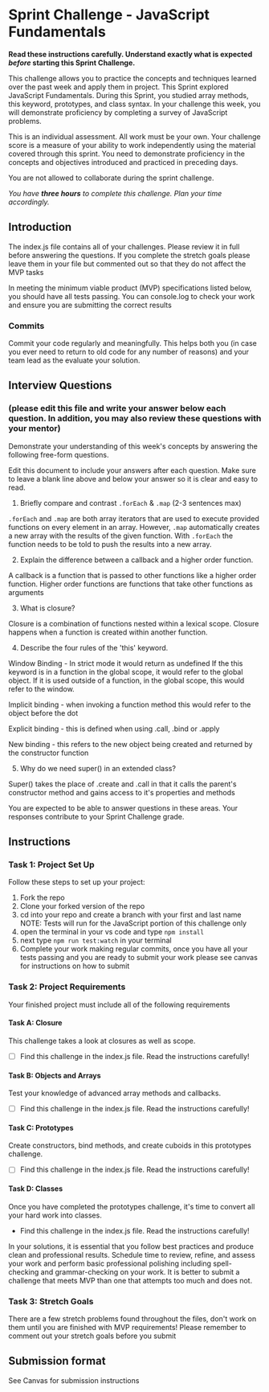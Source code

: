 # Sprint Challenge - JavaScript Fundamentals

**Read these instructions carefully. Understand exactly what is expected _before_ starting this Sprint Challenge.**

This challenge allows you to practice the concepts and techniques learned over the past week and apply them in project. This Sprint explored JavaScript Fundamentals. During this Sprint, you studied array methods, this keyword, prototypes, and class syntax. In your challenge this week, you will demonstrate proficiency by completing a survey of JavaScript problems.

This is an individual assessment. All work must be your own. Your challenge score is a measure of your ability to work independently using the material covered through this sprint. You need to demonstrate proficiency in the concepts and objectives introduced and practiced in preceding days.

You are not allowed to collaborate during the sprint challenge. 

_You have **three hours** to complete this challenge. Plan your time accordingly._


## Introduction

The index.js file contains all of your challenges. Please review it in full before answering the questions. If you complete the stretch goals please leave them in your file but commented out so that they do not affect the MVP tasks 

In meeting the minimum viable product (MVP) specifications listed below, you should have all tests passing. You can console.log to check your work and ensure you are submitting the correct results 

### Commits

Commit your code regularly and meaningfully. This helps both you (in case you ever need to return to old code for any number of reasons) and your team lead as the evaluate your solution.

## Interview Questions
### (please edit this file and write your answer below each question. In addition, you may also review these questions with your mentor)
Demonstrate your understanding of this week's concepts by answering the following free-form questions.

Edit this document to include your answers after each question. Make sure to leave a blank line above and below your answer so it is clear and easy to read.

1. Briefly compare and contrast `.forEach` & `.map` (2-3 sentences max)

`.forEach` and `.map` are both array iterators that are used to execute provided functions on every element in an array. However, `.map` automatically creates a new array with the results of the given function. With `.forEach` the function needs to be told to push the results into a new array.

2. Explain the difference between a callback and a higher order function.

A callback is a function that is passed to other functions like a higher order function. Higher order functions are functions that take other functions as arguments 

3. What is closure?

Closure is a combination of functions nested within a lexical scope. Closure happens when a function is created within another function.  

4. Describe the four rules of the 'this' keyword.

Window Binding - In strict mode it would return as undefined If the this keyword is in a function in the global scope, it would refer to the global object. If it is used outside of a function, in the global scope, this would refer to the window.

Implicit binding - when invoking a function method this would refer to the object before the dot

Explicit binding - this is defined when using .call, .bind or .apply

New binding - this refers to the new object being created and returned by the constructor function

5. Why do we need super() in an extended class?

Super() takes the place of .create and .call in that it calls the parent's constructor method and gains access to it's properties and methods

You are expected to be able to answer questions in these areas. Your responses contribute to your Sprint Challenge grade. 

## Instructions

### Task 1: Project Set Up

Follow these steps to set up your project:

1. Fork the repo
2. Clone your forked version of the repo
3. cd into your repo and create a branch with your first and last name
NOTE: Tests will run for the JavaScript portion of this challenge only
4. open the terminal in your vs code and type `npm install`
5. next type `npm run test:watch` in your terminal
6. Complete your work making regular commits, once you have all your tests passing and you are ready to submit your work please see canvas for instructions on how to submit

### Task 2: Project Requirements

Your finished project must include all of the following requirements

#### Task A: Closure

This challenge takes a look at closures as well as scope. 
* [ ] Find this challenge in the index.js file. Read the instructions carefully!

#### Task B: Objects and Arrays

Test your knowledge of advanced array methods and callbacks.
* [ ] Find this challenge in the index.js file. Read the instructions carefully!

#### Task C: Prototypes

Create constructors, bind methods, and create cuboids in this prototypes challenge.
* [ ] Find this challenge in the index.js file. Read the instructions carefully!

#### Task D: Classes

Once you have completed the prototypes challenge, it's time to convert all your hard work into classes.
* Find this challenge in the index.js file. Read the instructions carefully!

In your solutions, it is essential that you follow best practices and produce clean and professional results. Schedule time to review, refine, and assess your work and perform basic professional polishing including spell-checking and grammar-checking on your work. It is better to submit a challenge that meets MVP than one that attempts too much and does not.

### Task 3: Stretch Goals 

There are a few stretch problems found throughout the files, don't work on them until you are finished with MVP requirements! Please remember to comment out your stretch goals before you submit 

## Submission format

See Canvas for submission instructions 

